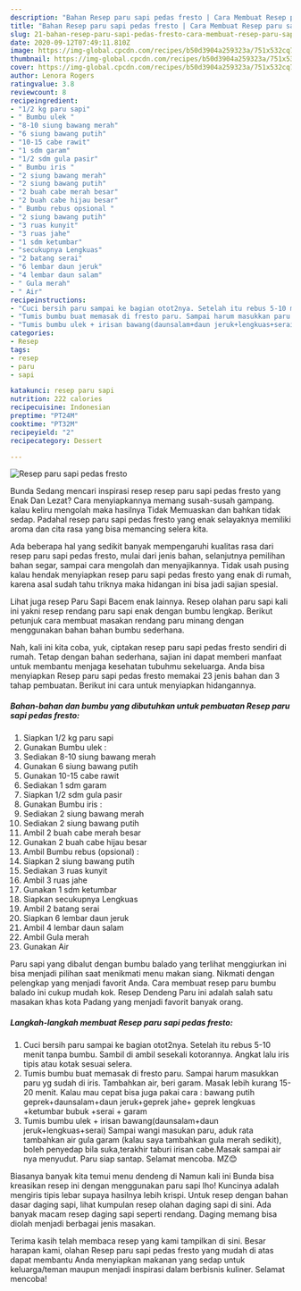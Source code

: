 ```yaml
---
description: "Bahan Resep paru sapi pedas fresto | Cara Membuat Resep paru sapi pedas fresto Yang Enak Dan Mudah"
title: "Bahan Resep paru sapi pedas fresto | Cara Membuat Resep paru sapi pedas fresto Yang Enak Dan Mudah"
slug: 21-bahan-resep-paru-sapi-pedas-fresto-cara-membuat-resep-paru-sapi-pedas-fresto-yang-enak-dan-mudah
date: 2020-09-12T07:49:11.810Z
image: https://img-global.cpcdn.com/recipes/b50d3904a259323a/751x532cq70/resep-paru-sapi-pedas-fresto-foto-resep-utama.jpg
thumbnail: https://img-global.cpcdn.com/recipes/b50d3904a259323a/751x532cq70/resep-paru-sapi-pedas-fresto-foto-resep-utama.jpg
cover: https://img-global.cpcdn.com/recipes/b50d3904a259323a/751x532cq70/resep-paru-sapi-pedas-fresto-foto-resep-utama.jpg
author: Lenora Rogers
ratingvalue: 3.8
reviewcount: 8
recipeingredient:
- "1/2 kg paru sapi"
- " Bumbu ulek "
- "8-10 siung bawang merah"
- "6 siung bawang putih"
- "10-15 cabe rawit"
- "1 sdm garam"
- "1/2 sdm gula pasir"
- " Bumbu iris "
- "2 siung bawang merah"
- "2 siung bawang putih"
- "2 buah cabe merah besar"
- "2 buah cabe hijau besar"
- " Bumbu rebus opsional "
- "2 siung bawang putih"
- "3 ruas kunyit"
- "3 ruas jahe"
- "1 sdm ketumbar"
- "secukupnya Lengkuas"
- "2 batang serai"
- "6 lembar daun jeruk"
- "4 lembar daun salam"
- " Gula merah"
- " Air"
recipeinstructions:
- "Cuci bersih paru sampai ke bagian otot2nya. Setelah itu rebus 5-10 menit tanpa bumbu. Sambil di ambil sesekali kotorannya. Angkat lalu iris tipis atau kotak sesuai selera."
- "Tumis bumbu buat memasak di fresto paru. Sampai harum masukkan paru yg sudah di iris. Tambahkan air, beri garam. Masak lebih kurang 15-20 menit. Kalau mau cepat bisa juga pakai cara : bawang putih geprek+daunsalam+daun jeruk+geprek jahe+ geprek lengkuas +ketumbar bubuk +serai + garam"
- "Tumis bumbu ulek + irisan bawang(daunsalam+daun jeruk+lengkuas+serai) Sampai wangi masukan paru, aduk rata tambahkan air gula garam (kalau saya tambahkan gula merah sedikit), boleh penyedap bila suka,terakhir taburi irisan cabe.Masak sampai air nya menyudut. Paru siap santap. Selamat mencoba. MZ😊"
categories:
- Resep
tags:
- resep
- paru
- sapi

katakunci: resep paru sapi 
nutrition: 222 calories
recipecuisine: Indonesian
preptime: "PT24M"
cooktime: "PT32M"
recipeyield: "2"
recipecategory: Dessert

---
```



![Resep paru sapi pedas fresto](https://img-global.cpcdn.com/recipes/b50d3904a259323a/751x532cq70/resep-paru-sapi-pedas-fresto-foto-resep-utama.jpg)

Bunda Sedang mencari inspirasi resep resep paru sapi pedas fresto yang Enak Dan Lezat? Cara menyiapkannya memang susah-susah gampang. kalau keliru mengolah maka hasilnya Tidak Memuaskan dan bahkan tidak sedap. Padahal resep paru sapi pedas fresto yang enak selayaknya memiliki aroma dan cita rasa yang bisa memancing selera kita.

Ada beberapa hal yang sedikit banyak mempengaruhi kualitas rasa dari resep paru sapi pedas fresto, mulai dari jenis bahan, selanjutnya pemilihan bahan segar, sampai cara mengolah dan menyajikannya. Tidak usah pusing kalau hendak menyiapkan resep paru sapi pedas fresto yang enak di rumah, karena asal sudah tahu triknya maka hidangan ini bisa jadi sajian spesial.

Lihat juga resep Paru Sapi Bacem enak lainnya. Resep olahan paru sapi kali ini yakni resep rendang paru sapi enak dengan bumbu lengkap. Berikut petunjuk cara membuat masakan rendang paru minang dengan menggunakan bahan bahan bumbu sederhana.


Nah, kali ini kita coba, yuk, ciptakan resep paru sapi pedas fresto sendiri di rumah. Tetap dengan bahan sederhana, sajian ini dapat memberi manfaat untuk membantu menjaga kesehatan tubuhmu sekeluarga. Anda bisa menyiapkan Resep paru sapi pedas fresto memakai 23 jenis bahan dan 3 tahap pembuatan. Berikut ini cara untuk menyiapkan hidangannya.

<!--inarticleads1-->

##### Bahan-bahan dan bumbu yang dibutuhkan untuk pembuatan Resep paru sapi pedas fresto:

1. Siapkan 1/2 kg paru sapi
1. Gunakan  Bumbu ulek :
1. Sediakan 8-10 siung bawang merah
1. Gunakan 6 siung bawang putih
1. Gunakan 10-15 cabe rawit
1. Sediakan 1 sdm garam
1. Siapkan 1/2 sdm gula pasir
1. Gunakan  Bumbu iris :
1. Sediakan 2 siung bawang merah
1. Sediakan 2 siung bawang putih
1. Ambil 2 buah cabe merah besar
1. Gunakan 2 buah cabe hijau besar
1. Ambil  Bumbu rebus (opsional) :
1. Siapkan 2 siung bawang putih
1. Sediakan 3 ruas kunyit
1. Ambil 3 ruas jahe
1. Gunakan 1 sdm ketumbar
1. Siapkan secukupnya Lengkuas
1. Ambil 2 batang serai
1. Siapkan 6 lembar daun jeruk
1. Ambil 4 lembar daun salam
1. Ambil  Gula merah
1. Gunakan  Air


Paru sapi yang dibalut dengan bumbu balado yang terlihat menggiurkan ini bisa menjadi pilihan saat menikmati menu makan siang. Nikmati dengan pelengkap yang menjadi favorit Anda. Cara membuat resep paru bumbu balado ini cukup mudah kok. Resep Dendeng Paru ini adalah salah satu masakan khas kota Padang yang menjadi favorit banyak orang. 

<!--inarticleads2-->

##### Langkah-langkah membuat Resep paru sapi pedas fresto:

1. Cuci bersih paru sampai ke bagian otot2nya. Setelah itu rebus 5-10 menit tanpa bumbu. Sambil di ambil sesekali kotorannya. Angkat lalu iris tipis atau kotak sesuai selera.
1. Tumis bumbu buat memasak di fresto paru. Sampai harum masukkan paru yg sudah di iris. Tambahkan air, beri garam. Masak lebih kurang 15-20 menit. Kalau mau cepat bisa juga pakai cara : bawang putih geprek+daunsalam+daun jeruk+geprek jahe+ geprek lengkuas +ketumbar bubuk +serai + garam
1. Tumis bumbu ulek + irisan bawang(daunsalam+daun jeruk+lengkuas+serai) Sampai wangi masukan paru, aduk rata tambahkan air gula garam (kalau saya tambahkan gula merah sedikit), boleh penyedap bila suka,terakhir taburi irisan cabe.Masak sampai air nya menyudut. Paru siap santap. Selamat mencoba. MZ😊


Biasanya banyak kita temui menu dendeng di Namun kali ini Bunda bisa kreasikan resep ini dengan menggunakan paru sapi lho! Kuncinya adalah mengiris tipis lebar supaya hasilnya lebih krispi. Untuk resep dengan bahan dasar daging sapi, lihat kumpulan resep olahan daging sapi di sini. Ada banyak macam resep daging sapi seperti rendang. Daging memang bisa diolah menjadi berbagai jenis masakan. 

Terima kasih telah membaca resep yang kami tampilkan di sini. Besar harapan kami, olahan Resep paru sapi pedas fresto yang mudah di atas dapat membantu Anda menyiapkan makanan yang sedap untuk keluarga/teman maupun menjadi inspirasi dalam berbisnis kuliner. Selamat mencoba!
